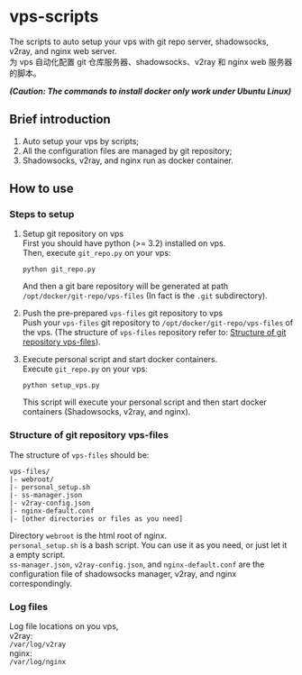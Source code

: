 # vps-scripts
The scripts to auto setup your vps with git repo server, shadowsocks, v2ray, and nginx web server.  
为 vps 自动化配置 git 仓库服务器、shadowsocks、v2ray 和 nginx web 服务器的脚本。  

***(Caution: The commands to install docker only work under Ubuntu Linux)***

## Brief introduction
1. Auto setup your vps by scripts;
2. All the configuration files are managed by git repository;
3. Shadowsocks, v2ray, and nginx run as docker container.

## How to use
### Steps to setup
1. Setup git repository on vps  
    First you should have python (>= 3.2) installed on vps.  
    Then, execute `git_repo.py` on your vps:
    ```shell
    python git_repo.py
    ```
    And then a git bare repository will be generated at path `/opt/docker/git-repo/vps-files` (In fact is the `.git` subdirectory).

2. Push the pre-prepared `vps-files` git repository to vps  
    Push your `vps-files` git repository to `/opt/docker/git-repo/vps-files` of the vps. (The structure of `vps-files` repository refer to: [Structure of git repository vps-files](#structure-of-git-repository-vps-files)).

3. Execute personal script and start docker containers.  
    Execute `git_repo.py` on your vps:
    ```shell
    python setup_vps.py
    ```
    This script will execute your personal script and then start docker containers (Shadowsocks, v2ray, and nginx).

### Structure of git repository vps-files 
The structure of `vps-files` should be:
```
vps-files/
|- webroot/
|- personal_setup.sh
|- ss-manager.json
|- v2ray-config.json
|- nginx-default.conf
|- [other directories or files as you need]
```
Directory `webroot` is the html root of nginx.  
`personal_setup.sh` is a bash script. You can use it as you need, or just let it a empty script.  
`ss-manager.json`, `v2ray-config.json`, and `nginx-default.conf` are the configuration file of shadowsocks manager, v2ray, and nginx correspondingly.

### Log files
Log file locations on you vps,  
v2ray:  
`/var/log/v2ray`  
nginx:  
`/var/log/nginx`
